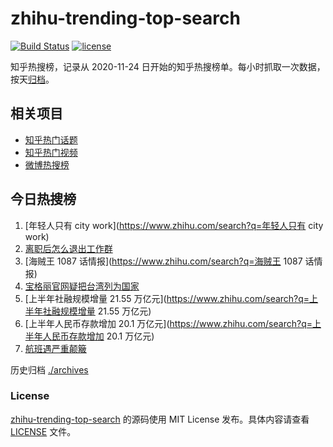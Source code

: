 # zhihu-trending-top-search

[![Build Status](https://github.com/justjavac/zhihu-trending-top-search/workflows/ci/badge.svg?branch=main)](https://github.com/justjavac/zhihu-trending-top-search/actions)
[![license](https://img.shields.io/github/license/justjavac/zhihu-trending-top-search)](https://github.com/justjavac/zhihu-trending-top-search/blob/main/LICENSE)

知乎热搜榜，记录从 2020-11-24
日开始的知乎热搜榜单。每小时抓取一次数据，按天[归档](./archives)。

## 相关项目

- [知乎热门话题](https://github.com/justjavac/zhihu-trending-hot-questions)
- [知乎热门视频](https://github.com/justjavac/zhihu-trending-hot-video)
- [微博热搜榜](https://github.com/justjavac/weibo-trending-hot-search)

## 今日热搜榜

<!-- BEGIN -->
<!-- 最后更新时间 Wed Jul 12 2023 09:17:15 GMT+0800 (China Standard Time) -->

1. [年轻人只有 city work](https://www.zhihu.com/search?q=年轻人只有 city work)
1. [离职后怎么退出工作群](https://www.zhihu.com/search?q=离职后怎么退出工作群)
1. [海贼王 1087 话情报](https://www.zhihu.com/search?q=海贼王 1087 话情报)
1. [宝格丽官网疑把台湾列为国家](https://www.zhihu.com/search?q=宝格丽官网疑把台湾列为国家)
1. [上半年社融规模增量 21.55
   万亿元](https://www.zhihu.com/search?q=上半年社融规模增量 21.55 万亿元)
1. [上半年人民币存款增加 20.1
   万亿元](https://www.zhihu.com/search?q=上半年人民币存款增加 20.1 万亿元)
1. [航班遇严重颠簸](https://www.zhihu.com/search?q=航班遇严重颠簸)

<!-- END -->

历史归档 [./archives](./archives)

### License

[zhihu-trending-top-search](https://github.com/justjavac/zhihu-trending-top-search)
的源码使用 MIT License 发布。具体内容请查看 [LICENSE](./LICENSE) 文件。
